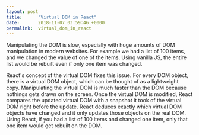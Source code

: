 ```yaml
---
layout: post
title:      "Virtual DOM in React"
date:       2018-11-07 03:59:46 +0000
permalink:  virtual_dom_in_react
---
```



Manipulating the DOM is slow, especially with huge amounts of DOM manipulation in modern websites. For example we had a list of 100 items, and we changed the value of one of the items. Using vanilla JS, the entire list would be rebuilt even if only one item was changed. 

React's concept of the virtual DOM fixes this issue. For every DOM object, there is a virtual DOM object, which can be thought of as a lightweight copy. Manipulating the virtual DOM is much faster than the DOM because nothings gets drawn on the screen. Once the virtual DOM is modified, React compares the updated virtual DOM with a snapshot it took of the virtual DOM right before the update. React deduces exactly which virtual DOM objects have changed and it only updates those objects on the real DOM. Using React, if you had a list of 100 items and changed one item, only that one item would get rebuilt on the DOM. 


